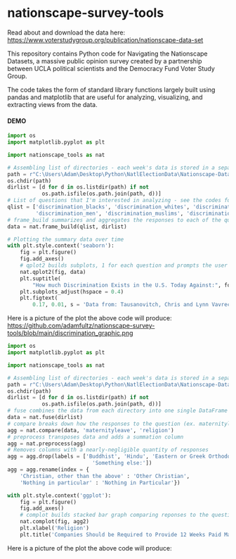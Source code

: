 # nationscape-survey-tools
Read about and download the data here: https://www.voterstudygroup.org/publication/nationscape-data-set 

This repository contains Python code for Navigating the Nationscape Datasets, a massive public opinion survey created by a partnership between UCLA political scientists and the Democracy Fund Voter Study Group. 

The code takes the form of standard library functions largely built using pandas and matplotlib that are useful for analyzing, visualizing, and extracting views from the data.

#### DEMO
```python
import os
import matplotlib.pyplot as plt

import nationscape_tools as nat

# Assembling list of directories - each week's data is stored in a separate directory named nsYYYYMMDD (year, month, starting day)
path = r"C:\Users\Adam\Desktop\Python\NatlElectionData\Nationscape-DataRelease_WeeklyMaterials_DTA\combined"
os.chdir(path)
dirlist = [d for d in os.listdir(path) if not 
           os.path.isfile(os.path.join(path, d))]
# List of questions that I'm interested in analyzing - see the codes for each question in the codebook PDF file in each week's directory
qlist = ['discrimination_blacks', 'discrimination_whites', 'discrimination_women',
         'discrimination_men', 'discrimination_muslims', 'discrimination_christians']
# frame_build summarizes and aggregates the responses to each of the questions we're interested in by combining the data in each directory
data = nat.frame_build(qlist, dirlist)

# Plotting the summary data over time
with plt.style.context('seaborn'):
    fig = plt.figure()
    fig.add_axes()
    # qplot2 builds subplots, 1 for each question and prompts the user if they want to create a unique title for each subplot
    nat.qplot2(fig, data)
    plt.suptitle(
        "How much Discrimination Exists in the U.S. Today Against:", fontsize = 16)
    plt.subplots_adjust(hspace = 0.4)
    plt.figtext(
        0.17, 0.01, s = 'Data from: Tausanovitch, Chris and Lynn Vavreck. 2020. Democracy Fund + UCLA Nationscape. Retrieved from https://www.voterstudygroup.org/publication/nationscape-data-set.')   
```
Here is a picture of the plot the above code will produce:
https://github.com/adamfultz/nationscape-survey-tools/blob/main/discrimination_graphic.png

```python
import os
import matplotlib.pyplot as plt

import nationscape_tools as nat

# Assembling list of directories - each week's data is stored in a separate directory named nsYYYYMMDD (year, month, starting day)
path = r"C:\Users\Adam\Desktop\Python\NatlElectionData\Nationscape-DataRelease_WeeklyMaterials_DTA\combined"
os.chdir(path)
dirlist = [d for d in os.listdir(path) if not 
           os.path.isfile(os.path.join(path, d))]
# fuse combines the data from each directory into one single DataFrame
data = nat.fuse(dirlist)
# compare breaks down how the responses to the question (ex. maternityleave) vary based on the identity of the respondants (ex. religion)
agg = nat.compare(data, 'maternityleave', 'religion')
# preprocess transposes data and adds a summation column
agg = nat.preprocess(agg)
# Removes columns with a nearly-negligible quantity of responses
agg = agg.drop(labels = ['Buddhist', 'Hindu', 'Eastern or Greek Orthodox',
                           'Something else:'])
agg = agg.rename(index = {
    'Christian, other than the above' : 'Other Christian',
    'Nothing in particular' : 'Nothing in Particular'})

with plt.style.context('ggplot'):
    fig = plt.figure()
    fig.add_axes()
    # complot builds stacked bar graph comparing reponses to the question by the respondant's identity
    nat.complot(fig, agg2)
    plt.xlabel('Religion')
    plt.title('Companies Should be Required to Provide 12 Weeks Paid Maternity Leave')
```
Here is a picture of the plot the above code will produce:
